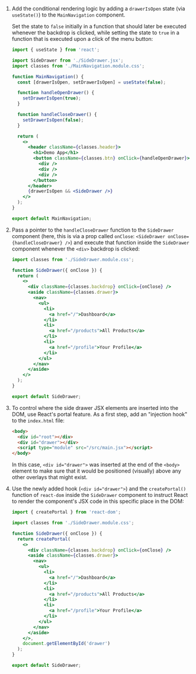 1. Add the conditional rendering logic by adding a `drawerIsOpen` state (via `useState()`) to the `MainNavigation` component.

   Set the state to `false` initially in a function that should later be executed whenever the backdrop is clicked, while setting the state to `true` in a function that is executed upon a click of the menu button:

   ```jsx
   import { useState } from 'react';

   import SideDrawer from './SideDrawer.jsx';
   import classes from './MainNavigation.module.css';

   function MainNavigation() {
     const [drawerIsOpen, setDrawerIsOpen] = useState(false);

     function handleOpenDrawer() {
       setDrawerIsOpen(true);
     }

     function handleCloseDrawer() {
       setDrawerIsOpen(false);
     }

     return (
       <>
         <header className={classes.header}>
           <h1>Demo App</h1>
           <button className={classes.btn} onClick={handleOpenDrawer}>
             <div />
             <div />
             <div />
           </button>
         </header>
         {drawerIsOpen && <SideDrawer />}
       </>
     );
   }

   export default MainNavigation;
   ```

2. Pass a pointer to the `handleCloseDrawer` function to the `SideDrawer` component (here, this is via a prop called `onClose`: `<SideDrawer onClose={handleCloseDrawer} />`) and execute that function inside the `SideDrawer` component whenever the `<div>` backdrop is clicked:

   ```jsx
   import classes from './SideDrawer.module.css';

   function SideDrawer({ onClose }) {
     return (
       <>
         <div className={classes.backdrop} onClick={onClose} />
         <aside className={classes.drawer}>
           <nav>
             <ul>
               <li>
                 <a href="/">Dashboard</a>
               </li>
               <li>
                 <a href="/products">All Products</a>
               </li>
               <li>
                 <a href="/profile">Your Profile</a>
               </li>
             </ul>
           </nav>
         </aside>
       </>
     );
   }

   export default SideDrawer;
   ```

3. To control where the side drawer JSX elements are inserted into the DOM, use React's portal feature. As a first step, add an "injection hook" to the `index.html` file:

   ```html
   <body>
     <div id="root"></div>
     <div id="drawer"></div>
     <script type="module" src="/src/main.jsx"></script>
   </body>
   ```

   In this case, `<div id="drawer">` was inserted at the end of the `<body>` element to make sure that it would be positioned (visually) above any other overlays that might exist.

4. Use the newly added hook (`<div id="drawer">`) and the `createPortal()` function of `react-dom` inside the `SideDrawer` component to instruct React to render the component's JSX code in this specific place in the DOM:

    ```jsx
    import { createPortal } from 'react-dom';

    import classes from './SideDrawer.module.css';

    function SideDrawer({ onClose }) {
      return createPortal(
        <>
          <div className={classes.backdrop} onClick={onClose} />
          <aside className={classes.drawer}>
            <nav>
              <ul>
                <li>
                  <a href="/">Dashboard</a>
                </li>
                <li>
                  <a href="/products">All Products</a>
                </li>
                <li>
                  <a href="/profile">Your Profile</a>
                </li>
              </ul>
            </nav>
          </aside>
        </>,
        document.getElementById('drawer')
      );
    }

    export default SideDrawer;
    ```
